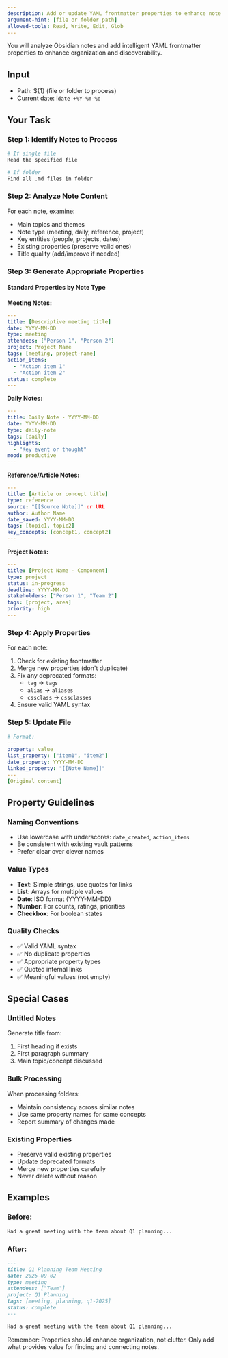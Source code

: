 ```yaml
---
description: Add or update YAML frontmatter properties to enhance note organization
argument-hint: [file or folder path]
allowed-tools: Read, Write, Edit, Glob
---
```


You will analyze Obsidian notes and add intelligent YAML frontmatter properties
to enhance organization and discoverability.

## Input

- Path: ${1} (file or folder to process)
- Current date: !`date +%Y-%m-%d`

## Your Task

### Step 1: Identify Notes to Process

```bash
# If single file
Read the specified file

# If folder
Find all .md files in folder
```

### Step 2: Analyze Note Content

For each note, examine:

- Main topics and themes
- Note type (meeting, daily, reference, project)
- Key entities (people, projects, dates)
- Existing properties (preserve valid ones)
- Title quality (add/improve if needed)

### Step 3: Generate Appropriate Properties

#### Standard Properties by Note Type

**Meeting Notes:**

```yaml
---
title: [Descriptive meeting title]
date: YYYY-MM-DD
type: meeting
attendees: ["Person 1", "Person 2"]
project: Project Name
tags: [meeting, project-name]
action_items:
  - "Action item 1"
  - "Action item 2"
status: complete
---
```

**Daily Notes:**

```yaml
---
title: Daily Note - YYYY-MM-DD
date: YYYY-MM-DD
type: daily-note
tags: [daily]
highlights:
  - "Key event or thought"
mood: productive
---
```

**Reference/Article Notes:**

```yaml
---
title: [Article or concept title]
type: reference
source: "[[Source Note]]" or URL
author: Author Name
date_saved: YYYY-MM-DD
tags: [topic1, topic2]
key_concepts: [concept1, concept2]
---
```

**Project Notes:**

```yaml
---
title: [Project Name - Component]
type: project
status: in-progress
deadline: YYYY-MM-DD
stakeholders: ["Person 1", "Team 2"]
tags: [project, area]
priority: high
---
```

### Step 4: Apply Properties

For each note:

1. Check for existing frontmatter
2. Merge new properties (don't duplicate)
3. Fix any deprecated formats:
   - `tag` → `tags`
   - `alias` → `aliases`
   - `cssclass` → `cssclasses`
4. Ensure valid YAML syntax

### Step 5: Update File

```yaml
# Format:
---
property: value
list_property: ["item1", "item2"]
date_property: YYYY-MM-DD
linked_property: "[[Note Name]]"
---
[Original content]
```

## Property Guidelines

### Naming Conventions

- Use lowercase with underscores: `date_created`, `action_items`
- Be consistent with existing vault patterns
- Prefer clear over clever names

### Value Types

- **Text**: Simple strings, use quotes for links
- **List**: Arrays for multiple values
- **Date**: ISO format (YYYY-MM-DD)
- **Number**: For counts, ratings, priorities
- **Checkbox**: For boolean states

### Quality Checks

- ✅ Valid YAML syntax
- ✅ No duplicate properties
- ✅ Appropriate property types
- ✅ Quoted internal links
- ✅ Meaningful values (not empty)

## Special Cases

### Untitled Notes

Generate title from:

1. First heading if exists
2. First paragraph summary
3. Main topic/concept discussed

### Bulk Processing

When processing folders:

- Maintain consistency across similar notes
- Use same property names for same concepts
- Report summary of changes made

### Existing Properties

- Preserve valid existing properties
- Update deprecated formats
- Merge new properties carefully
- Never delete without reason

## Examples

### Before:

```markdown
Had a great meeting with the team about Q1 planning...
```

### After:

```markdown
---
title: Q1 Planning Team Meeting
date: 2025-09-02
type: meeting
attendees: ["Team"]
project: Q1 Planning
tags: [meeting, planning, q1-2025]
status: complete
---

Had a great meeting with the team about Q1 planning...
```

Remember: Properties should enhance organization, not clutter. Only add what
provides value for finding and connecting notes.
